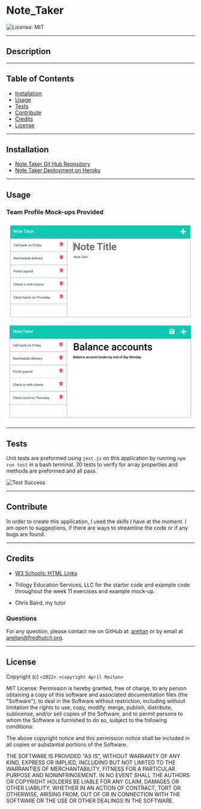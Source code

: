 # Note_Taker

![License: MIT](https://img.shields.io/badge/License-MIT-yellow.svg)

---
## Description


  

---
## Table of Contents

  - [Installation](#installation)
  - [Usage](#usage)
  - [Tests](#tests)
  - [Contribute](#contribute)
  - [Credits](#credits)
  - [License](#license)


---
## Installation



- [Note Taker Git Hub Repository](https://github.com/areitan/Note_Taker)
- [Note Taker Deployment on Heroku]()


---
## Usage




### Team Profile Mock-ups Provided
![Team Profile Mock-up Screen 1](/assets/11-express-homework-demo-01.png)
![Team Profile Mock-up Screen 2](/assets/11-express-homework-demo-02.png)




---
## Tests

Unit tests are preformed using ```jest.js``` on this application by running ```npm run test``` in a bash terminal. 30 tests to verify for array properties and methods are preformed and all pass.

![Test Success](/assets/images/9_test_success.png)

--- 
## Contribute

In order to create this application, I used the skills I have at the moment. I am open to suggestions, if there are ways to streamline the code or if any bugs are found.

---
## Credits

- [W3 Schools: HTML Links](https://www.w3schools.com/html/html_links.asp)

- Trilogy Education Services, LLC for the starter code and example code throughout the week 11 exercises and example mock-up.
- Chris Baird, my tutor

### Questions

For any question, please contact me on GitHub at: [areitan](https://github.com/areitan) or by email at <areitan@fredhutch.org>.

---

## License

Copyright (c) ```<2022> <copyright April Reitan>```

MIT License:
Permission is hereby granted, free of charge, to any person obtaining a copy
of this software and associated documentation files (the "Software"), to deal
in the Software without restriction, including without limitation the rights
to use, copy, modify, merge, publish, distribute, sublicense, and/or sell
copies of the Software, and to permit persons to whom the Software is
furnished to do so, subject to the following conditions:

The above copyright notice and this permission notice shall be included in all
copies or substantial portions of the Software.

THE SOFTWARE IS PROVIDED "AS IS", WITHOUT WARRANTY OF ANY KIND, EXPRESS OR
IMPLIED, INCLUDING BUT NOT LIMITED TO THE WARRANTIES OF MERCHANTABILITY,
FITNESS FOR A PARTICULAR PURPOSE AND NONINFRINGEMENT. IN NO EVENT SHALL THE
AUTHORS OR COPYRIGHT HOLDERS BE LIABLE FOR ANY CLAIM, DAMAGES OR OTHER
LIABILITY, WHETHER IN AN ACTION OF CONTRACT, TORT OR OTHERWISE, ARISING FROM,
OUT OF OR IN CONNECTION WITH THE SOFTWARE OR THE USE OR OTHER DEALINGS IN THE
SOFTWARE.